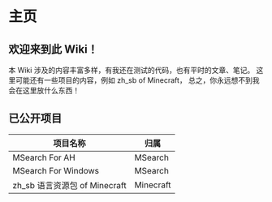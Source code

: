 # 主页
## 欢迎来到此 Wiki！

本 Wiki 涉及的内容丰富多样，有我还在测试的代码，也有平时的文章、笔记。
这里可能还有一些项目的内容，例如 zh_sb of Minecraft，
总之，你永远想不到我会在这里放什么东西！

## 已公开项目
|              项目名称               | 归属      |
|              ----                  | ----      |
| MSearch For AH                     | MSearch   |
| MSearch For Windows                | MSearch   |
| zh_sb 语言资源包 of Minecraft       | Minecraft |